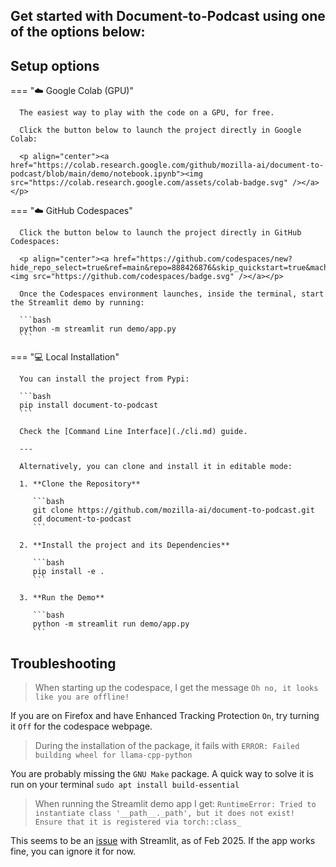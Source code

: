 Get started with Document-to-Podcast using one of the options below:
---

## Setup options

=== "☁️ Google Colab (GPU)"

      The easiest way to play with the code on a GPU, for free.

      Click the button below to launch the project directly in Google Colab:

      <p align="center"><a href="https://colab.research.google.com/github/mozilla-ai/document-to-podcast/blob/main/demo/notebook.ipynb"><img src="https://colab.research.google.com/assets/colab-badge.svg" /></a></p>

=== "☁️ GitHub Codespaces"

      Click the button below to launch the project directly in GitHub Codespaces:

      <p align="center"><a href="https://github.com/codespaces/new?hide_repo_select=true&ref=main&repo=888426876&skip_quickstart=true&machine=standardLinux32gb"><img src="https://github.com/codespaces/badge.svg" /></a></p>

      Once the Codespaces environment launches, inside the terminal, start the Streamlit demo by running:

      ```bash
      python -m streamlit run demo/app.py
      ```

=== "💻 Local Installation"

      You can install the project from Pypi:

      ```bash
      pip install document-to-podcast
      ```

      Check the [Command Line Interface](./cli.md) guide.

      ---

      Alternatively, you can clone and install it in editable mode:

      1. **Clone the Repository**

         ```bash
         git clone https://github.com/mozilla-ai/document-to-podcast.git
         cd document-to-podcast
         ```

      2. **Install the project and its Dependencies**

         ```bash
         pip install -e .
         ```

      3. **Run the Demo**

         ```bash
         python -m streamlit run demo/app.py
         ```


## Troubleshooting

> When starting up the codespace, I get the message `Oh no, it looks like you are offline!`

If you are on Firefox and have Enhanced Tracking Protection `On`, try turning it `Off` for the codespace webpage.

> During the installation of the package, it fails with `ERROR: Failed building wheel for llama-cpp-python`

You are probably missing the `GNU Make` package. A quick way to solve it is run on your terminal `sudo apt install build-essential`

> When running the Streamlit demo app I get: `RuntimeError: Tried to instantiate class '__path__._path', but it does not exist! Ensure that it is registered via torch::class_`

This seems to be an [issue](https://discuss.streamlit.io/t/message-error-about-torch/90886/4) with Streamlit, as of Feb 2025. If the app works fine, you can ignore it for now.
